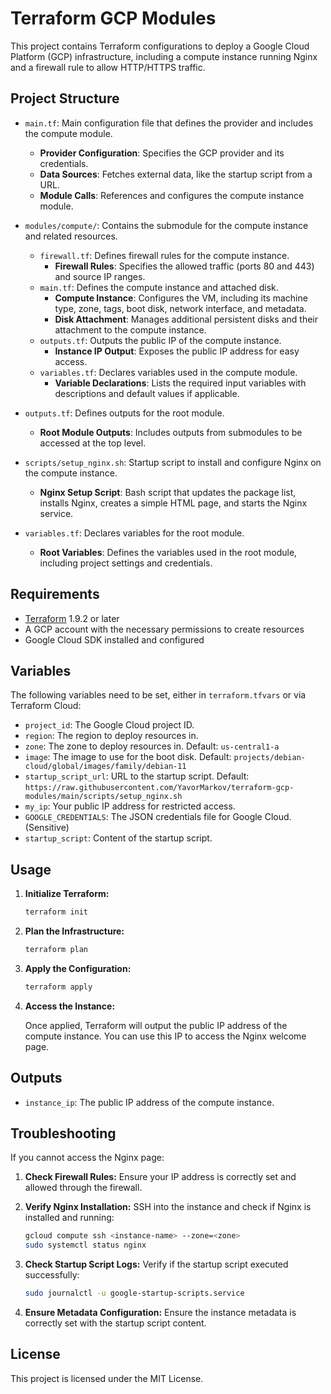 
# Terraform GCP Modules

This project contains Terraform configurations to deploy a Google Cloud Platform (GCP) infrastructure, including a compute instance running Nginx and a firewall rule to allow HTTP/HTTPS traffic.

## Project Structure

- `main.tf`: Main configuration file that defines the provider and includes the compute module.
  - **Provider Configuration**: Specifies the GCP provider and its credentials.
  - **Data Sources**: Fetches external data, like the startup script from a URL.
  - **Module Calls**: References and configures the compute instance module.

- `modules/compute/`: Contains the submodule for the compute instance and related resources.
  - `firewall.tf`: Defines firewall rules for the compute instance.
    - **Firewall Rules**: Specifies the allowed traffic (ports 80 and 443) and source IP ranges.
  - `main.tf`: Defines the compute instance and attached disk.
    - **Compute Instance**: Configures the VM, including its machine type, zone, tags, boot disk, network interface, and metadata.
    - **Disk Attachment**: Manages additional persistent disks and their attachment to the compute instance.
  - `outputs.tf`: Outputs the public IP of the compute instance.
    - **Instance IP Output**: Exposes the public IP address for easy access.
  - `variables.tf`: Declares variables used in the compute module.
    - **Variable Declarations**: Lists the required input variables with descriptions and default values if applicable.

- `outputs.tf`: Defines outputs for the root module.
  - **Root Module Outputs**: Includes outputs from submodules to be accessed at the top level.
- `scripts/setup_nginx.sh`: Startup script to install and configure Nginx on the compute instance.
  - **Nginx Setup Script**: Bash script that updates the package list, installs Nginx, creates a simple HTML page, and starts the Nginx service.
- `variables.tf`: Declares variables for the root module.
  - **Root Variables**: Defines the variables used in the root module, including project settings and credentials.

## Requirements

- [Terraform](https://www.terraform.io/downloads.html) 1.9.2 or later
- A GCP account with the necessary permissions to create resources
- Google Cloud SDK installed and configured

## Variables

The following variables need to be set, either in `terraform.tfvars` or via Terraform Cloud:

- `project_id`: The Google Cloud project ID.
- `region`: The region to deploy resources in.
- `zone`: The zone to deploy resources in. Default: `us-central1-a`
- `image`: The image to use for the boot disk. Default: `projects/debian-cloud/global/images/family/debian-11`
- `startup_script_url`: URL to the startup script. Default: `https://raw.githubusercontent.com/YavorMarkov/terraform-gcp-modules/main/scripts/setup_nginx.sh`
- `my_ip`: Your public IP address for restricted access.
- `GOOGLE_CREDENTIALS`: The JSON credentials file for Google Cloud. (Sensitive)
- `startup_script`: Content of the startup script.

## Usage

1. **Initialize Terraform:**

    ```bash
    terraform init
    ```

2. **Plan the Infrastructure:**

    ```bash
    terraform plan
    ```

3. **Apply the Configuration:**

    ```bash
    terraform apply
    ```

4. **Access the Instance:**

    Once applied, Terraform will output the public IP address of the compute instance. You can use this IP to access the Nginx welcome page.

## Outputs

- `instance_ip`: The public IP address of the compute instance.

## Troubleshooting

If you cannot access the Nginx page:

1. **Check Firewall Rules:**
   Ensure your IP address is correctly set and allowed through the firewall.

2. **Verify Nginx Installation:**
   SSH into the instance and check if Nginx is installed and running:

    ```bash
    gcloud compute ssh <instance-name> --zone=<zone>
    sudo systemctl status nginx
    ```

3. **Check Startup Script Logs:**
   Verify if the startup script executed successfully:

    ```bash
    sudo journalctl -u google-startup-scripts.service
    ```

4. **Ensure Metadata Configuration:**
   Ensure the instance metadata is correctly set with the startup script content.

## License

This project is licensed under the MIT License.
